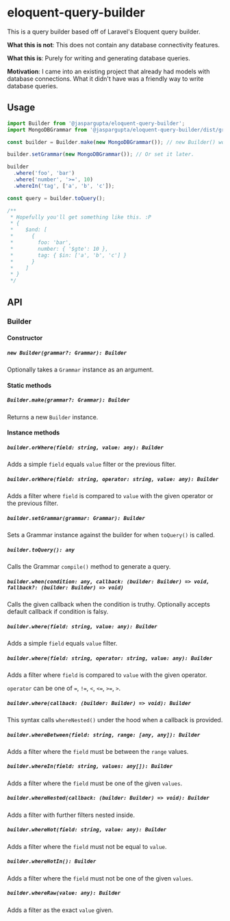 # eloquent-query-builder

This is a query builder based off of Laravel's Eloquent query builder.

**What this is not**: This does not contain any database connectivity features.

**What this is**: Purely for writing and generating database queries.

**Motivation**: I came into an existing project that already had models with database connections. What it didn't have
was a friendly way to write database queries.

## Usage

```typescript
import Builder from '@jaspargupta/eloquent-query-builder';
import MongoDBGrammar from '@jaspargupta/eloquent-query-builder/dist/grammars/mongodb';

const builder = Builder.make(new MongoDBGrammar()); // new Builder() works fine too.

builder.setGrammar(new MongoDBGrammar()); // Or set it later.

builder
  .where('foo', 'bar')
  .where('number', '>=', 10)
  .whereIn('tag', ['a', 'b', 'c']);

const query = builder.toQuery();

/**
 * Hopefully you'll get something like this. :P
 * { 
 *    $and: [
 *      { 
 *        foo: 'bar', 
 *        number: { '$gte': 10 }, 
 *        tag: { $in: ['a', 'b', 'c'] } 
 *      }
 *    ] 
 * }
 */
```

## API

### Builder

#### Constructor
##### `new Builder(grammar?: Grammar): Builder`
Optionally takes a `Grammar` instance as an argument.

#### Static methods
##### `Builder.make(grammar?: Grammar): Builder`
Returns a new `Builder` instance.

#### Instance methods
##### `builder.orWhere(field: string, value: any): Builder`
Adds a simple `field` equals `value` filter or the previous filter.

##### `builder.orWhere(field: string, operator: string, value: any): Builder`
Adds a filter where `field` is compared to `value` with the given operator or the previous filter.

##### `builder.setGrammar(grammar: Grammar): Builder`
Sets a Grammar instance against the builder for when `toQuery()` is called.

##### `builder.toQuery(): any`
Calls the Grammar `compile()` method to generate a query.

##### `builder.when(condition: any, callback: (builder: Builder) => void, fallback?: (builder: Builder) => void)`
Calls the given callback when the condition is truthy. Optionally accepts default callback if condition is falsy.

##### `builder.where(field: string, value: any): Builder`
Adds a simple `field` equals `value` filter.

##### `builder.where(field: string, operator: string, value: any): Builder`
Adds a filter where `field` is compared to `value` with the given operator.

`operator` can be one of `=`, `!=`, `<`, `<=`, `>=`, `>`.

##### `builder.where(callback: (builder: Builder) => void): Builder`
This syntax calls `whereNested()` under the hood when a callback is provided.

##### `builder.whereBetween(field: string, range: [any, any]): Builder`
Adds a filter where the `field` must be between the `range` values.

##### `builder.whereIn(field: string, values: any[]): Builder`
Adds a filter where the `field` must be one of the given `values`.

##### `builder.whereNested(callback: (builder: Builder) => void): Builder`
Adds a filter with further filters nested inside.

##### `builder.whereNot(field: string, value: any): Builder`
Adds a filter where the `field` must not be equal to `value`.

##### `builder.whereNotIn(): Builder`
Adds a filter where the `field` must not be one of the given `values`. 

##### `builder.whereRaw(value: any): Builder`
Adds a filter as the exact `value` given.
